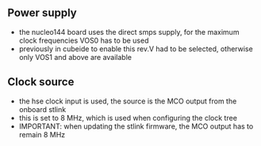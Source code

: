 ## Power supply 
 * the nucleo144 board uses the direct smps supply, for the maximum clock frequencies VOS0 has to be used
 * previously in cubeide to enable this rev.V had to be selected, otherwise only VOS1 and above are available

## Clock source
 * the hse clock input is used, the source is the MCO output from the onboard stlink
 * this is set to 8 MHz, which is used when configuring the clock tree
 * IMPORTANT: when updating the stlink firmware, the MCO output has to remain 8 MHz
